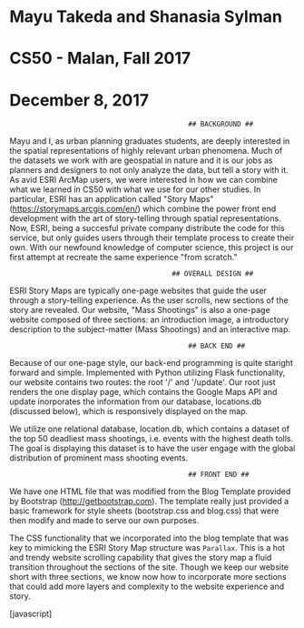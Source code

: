 # Mayu Takeda and Shanasia Sylman
# CS50 - Malan,  Fall 2017
# December 8, 2017

                                                ## BACKGROUND ##

Mayu and I, as urban planning graduates students, are deeply interested in the spatial representations of highly relevant urban 
phenomena. Much of the datasets we work with are geospatial in nature and it is our jobs as planners and designers to not only
analyze the data, but tell a story with it. As avid ESRI ArcMap users, we were interested in how we can combine what we learned in
CS50 with what we use for our other studies. In particular, ESRI has an application called "Story Maps" (https://storymaps.arcgis.com/en/)
which combine the power front end development with the art of story-telling through spatial representations. Now, ESRI, being a 
succesful private company distribute the code for this service, but only guides users through their template process to create their
own. With our newfound knowledge of computer science, this project is our first attempt at recreate the same experience "from scratch."

                                            ## OVERALL DESIGN ##
ESRI Story Maps are typically one-page websites that guide the user through a story-telling experience. As the user scrolls, new 
sections of the story are revealed. Our website, "Mass Shootings" is also a one-page website composed of three sections: an 
introduction image, a introductory description to the subject-matter (Mass Shootings) and an interactive map. 

                                                ## BACK END ##
Because of our one-page style, our back-end programming is quite staright forward and simple. Implemented with Python utilizing Flask 
functionality, our website contains two routes: the root '/' and '/update'. Our root just renders the one display page, which contains 
the Google Maps API and update inorporates the information from our database, locations.db (discussed below), which is responsively 
displayed on the map.

We utilize one relational database, location.db, which contains a dataset of the top 50 deadliest mass shootings, i.e. events with the 
highest death tolls. The goal is displaying this dataset is to have the user engage with the global distribution of prominent mass 
shooting events.

                                                ## FRONT END ##
We have one HTML file that was modified from the Blog Template provided by Bootstrap (http://getbootstrap.com). The template really 
just provided a basic framework for style sheets (bootstrap.css and blog.css) that were then modify and made to serve our own purposes. 

The CSS functionality that we incorporated into the blog template that was key to mimicking the ESRI Story Map structure was `Parallax`.
This is a hot and trendy website scrolling capability that gives the story map a fluid transition throughout the sections of the site.
Though we keep our website short with three sections, we know now how to incorporate more sections that could add more layers and complexity
to the website experience and story.

[javascript]